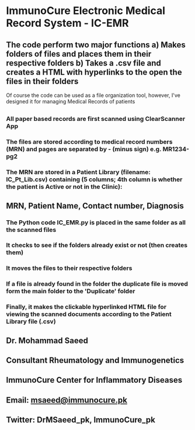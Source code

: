 # ImmunoCure Electronic Medical Record System - IC-EMR

## The code perform two major functions a) Makes folders of files and places them in their respective folders b) Takes a .csv file and creates a HTML with hyperlinks to the open the files in their folders

Of course the code can be used as a file organization tool, however, I've designed it for managing Medical Records of patients
##
### All paper based records are first scanned using ClearScanner App
### The files are stored according to medical record numbers (MRN) and pages are separated by - (minus sign) e.g. MR1234-pg2
### The MRN are stored in a Patient Library (filename: IC_Pt_Lib.csv) containing (5 columns; 4th column is whether the patient is Active or not in the Clinic):
## MRN, Patient Name, Contact number, Diagnosis
### The Python code IC_EMR.py is placed in the same folder as all the scanned files
### It checks to see if the folders already exist or not (then creates them)
### It moves the files to their respective folders
### If a file is already found in the folder the duplicate file is moved form the main folder to the 'Duplicate' folder
### Finally, it makes the clickable hyperlinked HTML file for viewing the scanned documents according to the Patient Library file (.csv)
##
## Dr. Mohammad Saeed
## Consultant Rheumatology and Immunogenetics
## ImmunoCure Center for Inflammatory Diseases
## Email: msaeed@immunocure.pk
## Twitter: DrMSaeed_pk, ImmunoCure_pk
